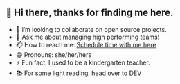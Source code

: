 <!--
**AnnaWijetunga/AnnaWijetunga** is a ✨ _special_ ✨ repository because its `README.md` (this file) appears on your GitHub profile.
-->
## 👋 Hi there, thanks for finding me here.

- 👯 I’m looking to collaborate on open source projects.
- 💬 Ask me about managing high performing teams!
- 📫 How to reach me: [Schedule time with me here](https://annawijetunga.me/)
- 😄 Pronouns: she/her/hers
- ⚡ Fun fact: I used to be a kindergarten teacher.
- 📚 For some light reading, head over to [DEV](https://dev.to/annawijetunga)
